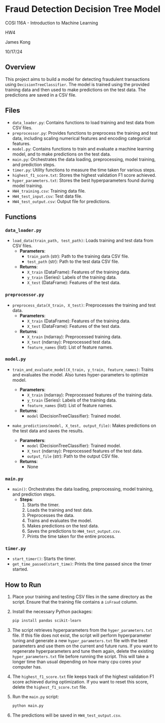 # Fraud Detection Decision Tree Model

COSI 116A - Introduction to Machine Learning

HW4

James Kong

10/17/24

## Overview

This project aims to build a model for detecting fraudulent transactions using `DecisionTreeClassifier`. The model is trained using the provided training data and then used to make predictions on the test data. The predictions are saved in a CSV file.

## Files

- `data_loader.py`: Contains functions to load training and test data from CSV files.
- `preprocessor.py`: Provides functions to preprocess the training and test data, including scaling numerical features and encoding categorical features.
- `model.py`: Contains functions to train and evaluate a machine learning model, and to make predictions on the test data.
- `main.py`: Orchestrates the data loading, preprocessing, model training, and prediction steps.
- `timer.py`: Utility functions to measure the time taken for various steps.
- `highest_f1_score.txt`: Stores the highest validation F1 score achieved.
- `hyper_parameters.txt`: Stores the best hyperparameters found during model training.
- `HW4_training.csv`: Training data file.
- `HW4_test_input.csv`: Test data file.
- `HW4_test_output.csv`: Output file for predictions.

## Functions

### `data_loader.py`

- `load_data(train_path, test_path)`: Loads training and test data from CSV files.
  - **Parameters**:
    - `train_path` (str): Path to the training data CSV file.
    - `test_path` (str): Path to the test data CSV file.
  - **Returns**:
    - `X_train` (DataFrame): Features of the training data.
    - `y_train` (Series): Labels of the training data.
    - `X_test` (DataFrame): Features of the test data.

### `preprocessor.py`

- `preprocess_data(X_train, X_test)`: Preprocesses the training and test data.
  - **Parameters**:
    - `X_train` (DataFrame): Features of the training data.
    - `X_test` (DataFrame): Features of the test data.
  - **Returns**:
    - `X_train` (ndarray): Preprocessed training data.
    - `X_test` (ndarray): Preprocessed test data.
    - `feature_names` (list): List of feature names.

### `model.py`

- `train_and_evaluate_model(X_train, y_train, feature_names)`: Trains and evaluates the model. Also tunes hyper-parameters to optimize model.
  - **Parameters**:
    - `X_train` (ndarray): Preprocessed features of the training data.
    - `y_train` (Series): Labels of the training data.
    - `feature_names` (list): List of feature names.
  - **Returns**:
    - `model` (DecisionTreeClassifier): Trained model.

- `make_predictions(model, X_test, output_file)`: Makes predictions on the test data and saves the results.
  - **Parameters**:
    - `model` (DecisionTreeClassifier): Trained model.
    - `X_test` (ndarray): Preprocessed features of the test data.
    - `output_file` (str): Path to the output CSV file.
  - **Returns**:
    - None

### `main.py`

- `main()`: Orchestrates the data loading, preprocessing, model training, and prediction steps.
  - **Steps**:
    1. Starts the timer.
    2. Loads the training and test data.
    3. Preprocesses the data.
    4. Trains and evaluates the model.
    5. Makes predictions on the test data.
    6. Saves the predictions to `HW4_test_output.csv`.
    7. Prints the time taken for the entire process.

### `timer.py`

- `start_timer()`: Starts the timer.
- `get_time_passed(start_time)`: Prints the time passed since the timer started.

## How to Run

1. Place your training and testing CSV files in the same directory as the script. Ensure that the training file contains a `isFraud` column.

2. Install the necessary Python packages:
    ```sh
    pip install pandas scikit-learn
    ```

3. The script retrieves hyperparameters from the `hyper_parameters.txt` file. If this file does not exist, the script will perform hyperparameter tuning and generate a new `hyper_parameters.txt` file with the best parameters and use them on the current and future runs. If you want to regenerate hyperparameters and tune them again, delete the existing `hyper_parameters.txt` file before running the script. This will take a longer time than usual depending on how many cpu cores your computer has.

4. The `highest_f1_score.txt` file keeps track of the highest validation F1 score achieved during optimization. If you want to reset this score, delete the `highest_f1_score.txt` file.

5. Run the `main.py` script:
    ```sh
    python main.py
    ```

6. The predictions will be saved in `HW4_test_output.csv`.
